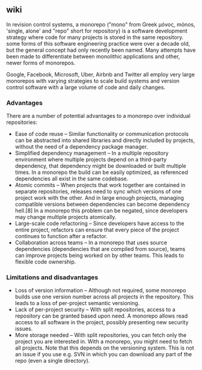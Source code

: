 ## wiki

In revision control systems, a monorepo ("mono" from Greek μόνος, mónos, 'single, alone' and "repo" short for repository) is a software development strategy where code for many projects is stored in the same repository. some forms of this software engineering practice were over a decade old, but the general concept had only recently been named. Many attempts have been made to differentiate between monolithic applications and other, newer forms of monorepos. 

Google, Facebook, Microsoft, Uber, Airbnb and Twitter all employ very large monorepos with varying strategies to scale build systems and version control software with a large volume of code and daily changes.

### Advantages

There are a number of potential advantages to a monorepo over individual repositories:

- Ease of code reuse – Similar functionality or communication protocols can be abstracted into shared libraries and directly included by projects, without the need of a dependency package manager.
- Simplified dependency management – In a multiple repository environment where multiple projects depend on a third-party dependency, that dependency might be downloaded or built multiple times. In a monorepo the build can be easily optimized, as referenced dependencies all exist in the same codebase.
- Atomic commits – When projects that work together are contained in separate repositories, releases need to sync which versions of one project work with the other. And in large enough projects, managing compatible versions between dependencies can become dependency hell.[8] In a monorepo this problem can be negated, since developers may change multiple projects atomically.
- Large-scale code refactoring – Since developers have access to the entire project, refactors can ensure that every piece of the project continues to function after a refactor.
- Collaboration across teams – In a monorepo that uses source dependencies (dependencies that are compiled from source), teams can improve projects being worked on by other teams. This leads to flexible code ownership.

### Limitations and disadvantages

- Loss of version information – Although not required, some monorepo builds use one version number across all projects in the repository. This leads to a loss of per-project semantic versioning.
- Lack of per-project security – With split repositories, access to a repository can be granted based upon need. A monorepo allows read access to all software in the project, possibly presenting new security issues.
- More storage needed – With split repositories, you can fetch only the project you are interested in. With a monorepo, you might need to fetch all projects. Note that this depends on the versioning system. This is not an issue if you use e.g. SVN in which you can download any part of the repo (even a single directory).
